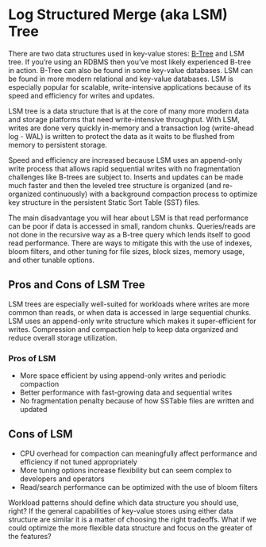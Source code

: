 # Log Structured Merge (aka LSM) Tree
There are two data structures used in key-value stores: [B-Tree](Trees.md#b-tree) and LSM tree. If you’re using an RDBMS then you’ve most likely experienced B-tree in action. B-Tree can also be found in some key-value databases. LSM can be found in more modern relational and key-value databases. LSM is especially popular for scalable, write-intensive applications because of its speed and efficiency for writes and updates. 

LSM tree is a data structure that is at the core of many more modern data and storage platforms that need write-intensive throughput. With LSM, writes are done very quickly in-memory and a transaction log (write-ahead log - WAL) is written to protect the data as it waits to be flushed from memory to persistent storage.

Speed and efficiency are increased because LSM uses an append-only write process that allows rapid sequential writes with no fragmentation challenges like B-trees are subject to. Inserts and updates can be made much faster and then the leveled tree structure is organized (and re-organized continuously) with a background compaction process to optimize key structure in the persistent Static Sort Table (SST) files.

The main disadvantage you will hear about LSM is that read performance can be poor if data is accessed in small, random chunks. Queries/reads are not done in the recursive way as a B-tree query which lends itself to good read performance. There are ways to mitigate this with the use of indexes, bloom filters, and other tuning for file sizes, block sizes, memory usage, and other tunable options.

## Pros and Cons of LSM Tree
LSM trees are especially well-suited for workloads where writes are more common than reads, or when data is accessed in large sequential chunks. LSM uses an append-only write structure which makes it super-efficient for writes. Compression and compaction help to keep data organized and reduce overall storage utilization.

### Pros of LSM
* More space efficient by using append-only writes and periodic compaction
* Better performance with fast-growing data and sequential writes
* No fragmentation penalty because of how SSTable files are written and updated

## Cons of LSM
* CPU overhead for compaction can meaningfully affect performance and efficiency if not tuned appropriately
* More tuning options increase flexibility but can seem complex to developers and operators 
* Read/search performance can be optimized with the use of bloom filters

Workload patterns should define which data structure you should use, right? If the general capabilities of key-value stores using either data structure are similar it is a matter of choosing the right tradeoffs. What if we could optimize the more flexible data structure and focus on the greater of the features? 